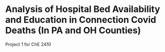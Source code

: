 # Analysis of Hospital Bed Availability and Education in Connection Covid Deaths (In PA and OH Counties) 
Project 1 for ChE 2410
